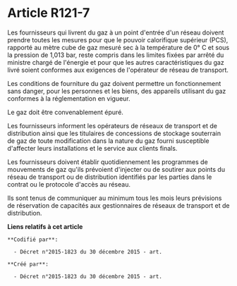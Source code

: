 # Article R121-7

Les fournisseurs qui livrent du gaz à un point d'entrée d'un réseau doivent prendre toutes les mesures pour que le pouvoir
calorifique supérieur (PCS), rapporté au mètre cube de gaz mesuré sec à la température de 0° C et sous la pression de 1,013
bar, reste compris dans les limites fixées par arrêté du ministre chargé de l'énergie et pour que les autres caractéristiques
du gaz livré soient conformes aux exigences de l'opérateur de réseau de transport.

Les conditions de fourniture du gaz doivent permettre un fonctionnement sans danger, pour les personnes et les biens, des
appareils utilisant du gaz conformes à la réglementation en vigueur.

Le gaz doit être convenablement épuré.

Les fournisseurs informent les opérateurs de réseaux de transport et de distribution ainsi que les titulaires de concessions
de stockage souterrain de gaz de toute modification dans la nature du gaz fourni susceptible d'affecter leurs installations
et le service aux clients finals.

Les fournisseurs doivent établir quotidiennement les programmes de mouvements de gaz qu'ils prévoient d'injecter ou de
soutirer aux points du réseau de transport ou de distribution identifiés par les parties dans le contrat ou le protocole
d'accès au réseau.

Ils sont tenus de communiquer au minimum tous les mois leurs prévisions de réservation de capacités aux gestionnaires de
réseaux de transport et de distribution.

**Liens relatifs à cet article**

	**Codifié par**:

	  - Décret n°2015-1823 du 30 décembre 2015 - art.

	**Créé par**:

	  - Décret n°2015-1823 du 30 décembre 2015 - art.
